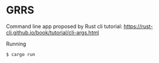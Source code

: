 # GRRS

Command line app proposed by Rust cli tutorial: https://rust-cli.github.io/book/tutorial/cli-args.html

Running
```shell
$ cargo run
```
